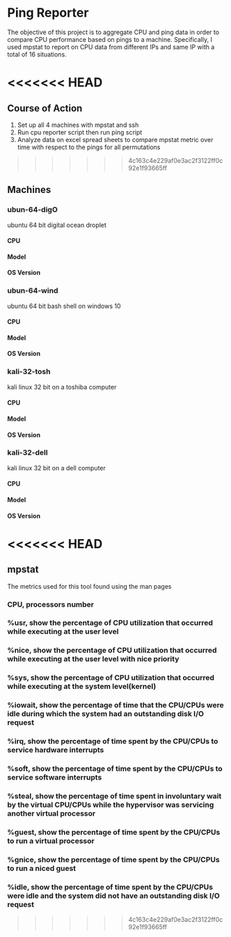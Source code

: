 # Ping Reporter
The objective of this project is to aggregate CPU and ping data in order to compare CPU performance based on pings to a machine.
Specifically, I used mpstat to report on CPU data from different IPs and same IP with a total of 16 situations.

<<<<<<< HEAD
=======
## Course of Action
1. Set up all 4 machines with mpstat and ssh
2. Run cpu reporter script then run ping script 
3. Analyze data on excel spread sheets to compare mpstat metric over time with respect to the pings for all permutations

>>>>>>> 4c163c4e229af0e3ac2f3122ff0c92e1f93665ff
## Machines
### ubun-64-digO
ubuntu 64 bit digital ocean droplet
#### CPU
#### Model
#### OS Version

### ubun-64-wind
ubuntu 64 bit bash shell on windows 10
#### CPU
#### Model
#### OS Version

### kali-32-tosh
kali linux 32 bit on a toshiba computer
#### CPU
#### Model
#### OS Version

### kali-32-dell
kali linux 32 bit on a dell computer
#### CPU
#### Model
#### OS Version
<<<<<<< HEAD
=======

## mpstat
The metrics used for this tool found using the man pages
### CPU, processors number
### %usr, show the percentage of CPU utilization that occurred while executing at the user level
### %nice, show the percentage of CPU utilization that occurred while executing at the user level with nice priority
### %sys, show the percentage of CPU utilization that occurred while executing at the system level(kernel)
### %iowait, show the percentage of time that the CPU/CPUs were idle during which the system had an outstanding disk I/O request
### %irq, show the percentage of time spent by the CPU/CPUs to service hardware interrupts
### %soft, show the percentage of time spent by the CPU/CPUs to service software interrupts
### %steal, show the percentage of time spent in involuntary wait by the virtual CPU/CPUs while the hypervisor was servicing another virtual processor
### %guest, show the percentage of time spent by the CPU/CPUs to run a virtual processor
### %gnice, show the percentage of time spent by the CPU/CPUs to run a niced guest
### %idle, show the percentage of time spent by the CPU/CPUs were idle and the system did not have an outstanding disk I/O request
>>>>>>> 4c163c4e229af0e3ac2f3122ff0c92e1f93665ff
